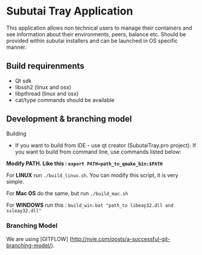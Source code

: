 Subutai Tray Application
===================

This application allows non technical users to manage their containers and see information about their environments, peers, balance etc. Should be provided within subutai installers and can be launched in OS specific manner.

Build requirenments 
-------------------

* Qt sdk
* libssh2 (linux and osx)
* libpthread (linux and osx)
* cat/type commands should be available

Development & branching model
-------------------

Building

* If you want to build from IDE - use qt creator (SubutaiTray.pro project). If you want to build from command line, use commands listed below:

__Modify PATH. Like this : `export PATH=path_to_qmake_bin:$PATH`__

For __LINUX__  run `./build_linux.sh`. You can modify this script, it is very simple.

For __Mac OS__ do the same, but run `./build_mac.sh`

For __WINDOWS__ run this : `build_win.bat "path_to libeay32.dll and ssleay32.dll"`
### Branching Model 

We are using [GITFLOW] (http://nvie.com/posts/a-successful-git-branching-model/).

